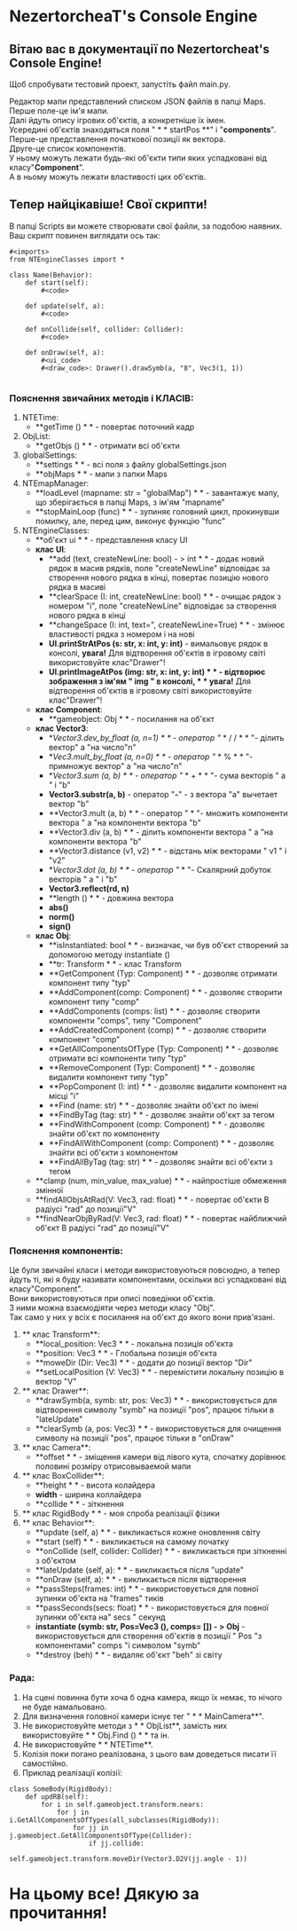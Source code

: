# NezertorcheaT's Console Engine

## Вітаю вас в документації по Nezertorcheat's Console Engine!

Щоб спробувати тестовий проект, запустіть файл main.py.

Редактор мапи представлений списком JSON файлів в папці Maps.  
Перше поле-це ім'я мапи.  
Далі йдуть опису ігрових об'єктів, а конкретніше їх імен.  
Усередині об'єктів знаходяться поля " * * startPos **" і "**components**".  
Перше-це представлення початкової позиції як вектора.  
Друге-це список компонентів.  
У ньому можуть лежати будь-які об'єкти типи яких успадковані від класу"**Component**".  
А в ньому можуть лежати властивості цих об'єктів.

## Тепер найцікавіше! Свої скрипти!

В папці Scripts ви можете створювати свої файли, за подобою наявних. Ваш скрипт повинен виглядати ось так:

```
#<imports>
from NTEngineClasses import *  

class Name(Behavior):
    def start(self):  
        #<code>  
    
    def update(self, a):  
        #<code>  

    def onCollide(self, collider: Collider):
        #<code>  

    def onDraw(self, a):
        #<ui_code>  
        #<draw_code>: Drawer().drawSymb(a, "8", Vec3(1, 1))
        
```  

### Пояснення звичайних методів і КЛАСІВ:

1. NTETime:
    - **getTime () * * - повертає поточний кадр
2. ObjList:
    - **getObjs () * * - отримати всі об'єкти
3. globalSettings:
    - **settings * * - всі поля з файлу globalSettings.json
    - **objMaps * * - мапи з папки Maps
4. NTEmapManager:
    - **loadLevel (mapname: str = "globalMap") * * - завантажує мапу, що зберігається в папці Maps, з ім'ям "mapname"
    - **stopMainLoop (func) * * - зупиняє головний цикл, прокинувши помилку, але, перед цим, виконує функцію "func"
5. NTEngineClasses:
    - **об'єкт ui * * - представлення класу UI
    - **клас UI**:
        - **add (text, createNewLine: bool) - > int * * - додає новий рядок в масив рядків, поле "createNewLine" відповідає за створення нового рядка в кінці, повертає позицію нового рядка в масиві
        - **clearSpace (I: int, createNewLine: bool) * * - очищає рядок з номером "i", поле "createNewLine" відповідає за створення нового рядка в кінці
        - **changeSpace (I: int, text=", createNewLine=True) * * - змінює властивості рядка з номером i на нові
        - **UI.printStrAtPos (s: str, x: int, y: int)** - вимальовує рядок в консолі, **увага!** Для відтворення об'єктів в ігровому світі використовуйте клас"Drawer"!
        - **UI.printImageAtPos (img: str, x: int, y: int) * * - відтворює зображення з ім'ям " img " в консолі, * * увага!** Для відтворення об'єктів в ігровому світі використовуйте клас"Drawer"!
    - **клас Component**:
        - **gameobject: Obj * * - посилання на об'єкт
    - **клас Vector3**:
        - **Vector3.dev_by_float (a, n=1) * * - оператор "* * / / * * "- ділить вектор" a "на число"n"
        - **Vec3.mult_by_float (a, n=0) * * - оператор "* * % * * "- примножує вектор" a "на число"n"
        - **Vector3.sum (a, b) * * - оператор "* * + * * "- сума векторів " a " і "b"
        - **Vector3.substr(a, b)** - оператор "**-**" - з вектора "a" вычетает вектор "b"
        - **Vector3.mult (a, b) * * - оператор " * "- множить компоненти вектора " a "на компоненти вектора "b"
        - **Vector3.div (a, b) * * - ділить компоненти вектора " a "на компоненти вектора "b"
        - **Vector3.distance (v1, v2) * * - відстань між векторами " v1 " і "v2"
        - **Vector3.dot (a, b) * * - оператор "* * "- Скалярний добуток векторів " a " і "b"
        - **Vector3.reflect(rd, n)**
        - **length () * * - довжина вектора
        - **abs()**
        - **norm()**
        - **sign()**
    - **клас Obj**:
        - **isInstantiated: bool * * - визначає, чи був об'єкт створений за допомогою методу instantiate ()
        - **tr: Transform * * - клас Transform
        - **GetComponent (Typ: Component) * * - дозволяє отримати компонент типу "typ"
        - **AddComponent(comp: Component) * * - дозволяє створити компонент типу "comp"
        - **AddComponents (comps: list) * * - дозволяє створити компоненти "comps", типу "Component"
        - **AddCreatedComponent (comp) * * - дозволяє створити компонент "comp"
        - **GetAllComponentsOfType (Typ: Component) * * - дозволяє отримати всі компоненти типу "typ"
        - **RemoveComponent (Typ: Component) * * - дозволяє видалити компонент типу "typ"
        - **PopComponent (I: int) * * - дозволяє видалити компонент на місці "i"
        - **Find (name: str) * * - дозволяє знайти об'єкт по імені
        - **FindByTag (tag: str) * * - дозволяє знайти об'єкт за тегом
        - **FindWithComponent (comp: Component) * * - дозволяє знайти об'єкт по компоненту
        - **FindAllWithComponent (comp: Component) * * - дозволяє знайти всі об'єкти з компонентом
        - **FindAllByTag (tag: str) * * - дозволяє знайти всі об'єкти з тегом
    - **clamp (num, min_value, max_value) * * - найпростіше обмеження змінної
    - **findAllObjsAtRad(V: Vec3, rad: float) * * - повертає об'єкти В радіусі "rad" до позиції"V"
    - **findNearObjByRad(V: Vec3, rad: float) * * - повертає найближчий об'єкт В радіусі "rad" до позиції"V"

### Пояснення компонентів:

Це були звичайні класи і методи використовуються повсюдно, а тепер йдуть ті, які я буду називати
компонентами, оскільки всі успадковані від класу"Component".  
Вони використовуються при описі поведінки об'єктів.  
З ними можна взаємодіяти через методи класу "Obj".  
Так само у них у всіх є посилання на об'єкт до якого вони прив'язані.

1. ** клас Transform**:
    - **local_position: Vec3 * * - локальна позиція об'єкта
    - **position: Vec3 * * - Глобальна позиція об'єкта
    - **moweDir (Dir: Vec3) * * - додати до позиції вектор "Dir"
    - **setLocalPosition (V: Vec3) * * - перемістити локальну позицію в вектор "V"
2. ** клас Drawer**:
    - **drawSymb(a, symb: str, pos: Vec3) * * - використовується для відтворення символу "symb" на позиції "pos", працює тільки в "lateUpdate"
    - **clearSymb (a, pos: Vec3) * * - використовується для очищення символу на позиції "pos", працює тільки в "onDraw"
3. ** клас Camera**:
    - **offset * * - зміщення камери від лівого кута, спочатку дорівнює половині розміру отрисовываемой мапи
4. ** клас BoxCollider**:
    - **height * * - висота колайдера
    - **width** - ширина коллайдера
    - **collide * * - зіткнення
5. ** клас RigidBody * * - моя спроба реалізації фізики
6. ** клас Behavior**:
    - **update (self, a) * * - викликається кожне оновлення світу
    - **start (self) * * - викликається на самому початку
    - **onCollide (self, collider: Collider) * * - викликається при зіткненні з об'єктом
    - **lateUpdate (self, a): * * - викликається після "update"
    - **onDraw (self, a): * * - викликається після відтворення
    - **passSteps(frames: int) * * - використовується для повної зупинки об'єкта на "frames" тиків
    - **passSeconds(secs: float) * * - використовується для повної зупинки об'єкта на" secs " секунд
    - **instantiate (symb: str, Pos=Vec3 (), comps= []) - > Obj** - використовується для створення об'єктів в позиції " Pos "з компонентами" comps "і символом "symb"
    - **destroy (beh) * * - видаляє об'єкт "beh" зі світу

### Рада:

1. На сцені повинна бути хоча б одна камера, якщо їх немає, то нічого не буде намальовано.
2. Для визначення головної камери існує тег " * * MainCamera**".
3. Не використовуйте методи з * * ObjList**, замість них використовуйте * * Obj.Find () * * та ін.
4. Не використовуйте * * NTETime**.
5. Колізія поки погано реалізована, з цього вам доведеться писати її самостійно.
7. Приклад реалізації колізії:
```
class SomeBody(RigidBody):
    def updRB(self):
        for i in self.gameobject.transform.nears:
            for j in i.GetAllComponentsOfTypes(all_subclasses(RigidBody)):
                for jj in j.gameobject.GetAllComponentsOfType(Collider):
                    if jj.collide:
                        self.gameobject.transform.moveDir(Vector3.D2V(jj.angle - 1))
```

# На цьому все! Дякую за прочитання!
